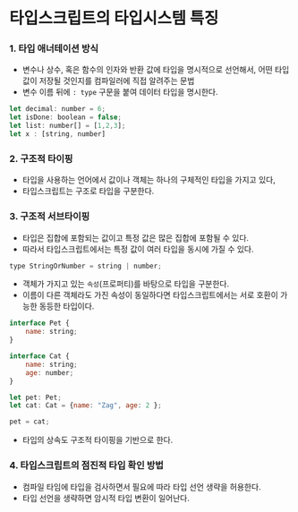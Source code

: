 # 타입스크립트의 타입시스템 특징

### 1. 타입 애너테이션 방식

- 변수나 상수, 혹은 함수의 인자와 반환 값에 타입을 명시적으로 선언해서, 어떤 타입 값이 저장될 것인지를 컴파일러에 직접 알려주는 문법
- 변수 이름 뒤에 `: type` 구문을 붙여 데이터 타입을 명시한다.

```jsx
let decimal: number = 6;
let isDone: boolean = false;
let list: number[] = [1,2,3];
let x : [string, number]
```

### 2. 구조적 타이핑

- 타입을 사용하는 언어에서 값이나 객체는 하나의 구체적인 타입을 가지고 있다,
- 타입스크립트는 구조로 타입을 구분한다.

### 3. 구조적 서브타이핑

- 타입은 집합에 포함되는 값이고 특정 값은 많은 집합에 포함될 수 있다.
- 따라서 타입스크립트에서는 특정 값이 여러 타입을 동시에 가질 수 있다.

```jsx
type StringOrNumber = string | number;
```

- 객체가 가지고 있는 `속성`(프로퍼티)를 바탕으로 타입을 구분한다.
- 이름이 다른 객체라도 가진 속성이 동일하다면 타입스크립트에서는 서로 호환이 가능한 동등한 타입이다.

```jsx
interface Pet {
	name: string;
}

interface Cat {
	name: string;
	age: number;
}

let pet: Pet;
let cat: Cat = {name: "Zag", age: 2 };

pet = cat;
```

- 타입의 상속도 구조적 타이핑을 기반으로 한다.

### 4. 타입스크립트의 점진적 타입 확인 방법

- 컴파일 타임에 타입을 검사하면서 필요에 따라 타입 선언 생략을 허용한다.
- 타입 선언을 생략하면 암시적 타입 변환이 일어난다.
